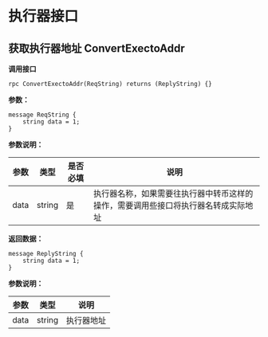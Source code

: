 # 执行器接口


## 获取执行器地址 ConvertExectoAddr
**调用接口**

```
rpc ConvertExectoAddr(ReqString) returns (ReplyString) {}
```

**参数：**

```
message ReqString {
    string data = 1;
}
```

**参数说明：**

|参数|类型|是否必填|说明|
|----|----|----|----|
|data|string|是|执行器名称，如果需要往执行器中转币这样的操作，需要调用些接口将执行器名转成实际地址|

**返回数据：**

```
message ReplyString {
    string data = 1;
}
```

**参数说明：**

|参数|类型|说明|
|----|----|----|
|data|string|执行器地址|
